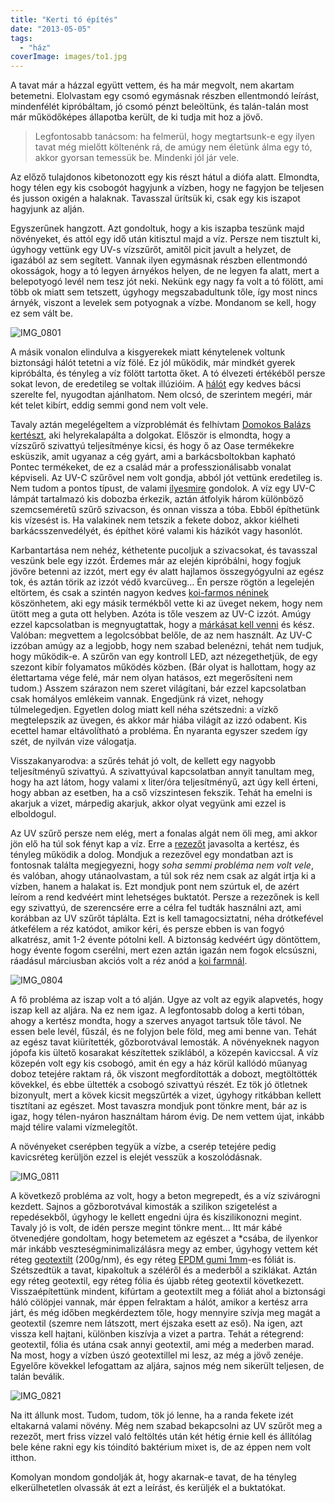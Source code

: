 ```yaml
---
title: "Kerti tó építés"
date: "2013-05-05"
tags: 
  - "ház"
coverImage: images/to1.jpg
---
```


A tavat már a házzal együtt vettem, és ha már megvolt, nem akartam betemetni. Elolvastam egy csomó egymásnak részben ellentmondó leírást, mindenfélét kipróbáltam, jó csomó pénzt beleöltünk, és talán-talán most már működőképes állapotba került, de ki tudja mit hoz a jövő.

> Legfontosabb tanácsom: ha felmerül, hogy megtartsunk-e egy ilyen tavat még mielőtt költenénk rá, de amúgy nem életünk álma egy tó, akkor gyorsan temessük be. Mindenki jól jár vele.

Az előző tulajdonos kibetonozott egy kis részt hátul a diófa alatt. Elmondta, hogy télen egy kis csobogót hagyjunk a vízben, hogy ne fagyjon be teljesen és jusson oxigén a halaknak. Tavasszal ürítsük ki, csak egy kis iszapot hagyjunk az alján.

Egyszerűnek hangzott. Azt gondoltuk, hogy a kis iszapba teszünk majd növényeket, és attól egy idő után kitisztul majd a víz. Persze nem tisztult ki, úgyhogy vettünk egy UV-s vízszűrőt, amitől picit javult a helyzet, de igazából az sem segített. Vannak ilyen egymásnak részben ellentmondó okosságok, hogy a tó legyen árnyékos helyen, de ne legyen fa alatt, mert a belepotyogó levél nem tesz jót neki. Nekünk egy nagy fa volt a tó fölött, ami több ok miatt sem tetszett, úgyhogy megszabadultunk tőle, így most nincs árnyék, viszont a levelek sem potyognak a vízbe. Mondanom se kell, hogy ez sem vált be.

![IMG_0801](images/IMG_08011-500x375.jpg)

A másik vonalon elindulva a kisgyerekek miatt kénytelenek voltunk biztonsági hálót tetetni a víz fölé. Ez jól működik, már mindkét gyerek kipróbálta, és tényleg a víz fölött tartotta őket. A tó élvezeti értékéből persze sokat levon, de eredetileg se voltak illúzióim. A [hálót](http://www.medencebiztonsag.hu/home/) egy kedves bácsi szerelte fel, nyugodtan ajánlhatom. Nem olcsó, de szerintem megéri, már két telet kibírt, eddig semmi gond nem volt vele.

Tavaly aztán megelégeltem a vízproblémát és felhívtam [Domokos Balázs kertészt](http://www.kertstudio.hu/), aki helyrekalapálta a dolgokat. Először is elmondta, hogy a vízszűrő szivattyú teljesítménye kicsi, és hogy ő az Oase termékekre esküszik, amit ugyanaz a cég gyárt, ami a barkácsboltokban kapható Pontec termékeket, de ez a család már a professzionálisabb vonalat képviseli. Az UV-C szűrővel nem volt gondja, abból jót vettünk eredetileg is. Nem tudom a pontos típust, de valami [ilyesmire](http://www.gardenwebshop.hu/?mod=termeklap&id=9027) gondolok. A víz egy UV-C lámpát tartalmazó kis dobozba érkezik, aztán átfolyik három különböző szemcseméretű szűrő szivacson, és onnan vissza a tóba. Ebből építhetünk kis vízesést is. Ha valakinek nem tetszik a fekete doboz, akkor kiélheti barkácsszenvedélyét, és építhet köré valami kis házikót vagy hasonlót.

Karbantartása nem nehéz, kéthetente pucoljuk a szivacsokat, és tavasszal veszünk bele egy izzót. Érdemes már az elején kipróbálni, hogy fogjuk jövőre betenni az izzót, mert egy év alatt hajlamos összegyógyulni az egész tok, és aztán törik az izzót védő kvarcüveg... Én persze rögtön a legelején eltörtem, és csak a szintén nagyon kedves [koi-farmos néninek](http://www.koi-farm.hu/) köszönhetem, aki egy másik termékből vette ki az üveget nekem, hogy nem ütött meg a guta ott helyben. Azóta is tőle veszem az UV-C izzót. Amúgy ezzel kapcsolatban is megnyugtattak, hogy a [márkásat kell venni](http://www.koi-farm.hu/index.php?page=shop.product_details&flypage=vmj_color_plus.tpl&product_id=780&category_id=23&option=com_virtuemart&Itemid=32) és kész. Valóban: megvettem a legolcsóbbat belőle, de az nem használt. Az UV-C izzóban amúgy az a legjobb, hogy nem szabad belenézni, tehát nem tudjuk, hogy működik-e. A szűrőn van egy kontroll LED, azt nézegethetjük, de egy szezont kibír folyamatos működés közben. (Bár olyat is hallottam, hogy az élettartama vége felé, már nem olyan hatásos, ezt megerősíteni nem tudom.) Asszem szárazon nem szeret világítani, bár ezzel kapcsolatban csak homályos emlékeim vannak. Engedjünk rá vizet, nehogy túlmelegedjen. Egyetlen dolog miatt kell néha szétszedni: a vízkő megtelepszik az üvegen, és akkor már hiába világít az izzó odabent. Kis ecettel hamar eltávolítható a probléma. Én nyaranta egyszer szedem így szét, de nyilván vize válogatja.

Visszakanyarodva: a szűrés tehát jó volt, de kellett egy nagyobb teljesítményű szivattyú. A szivattyúval kapcsolatban annyit tanultam meg, hogy ha azt látom, hogy valami x liter/óra teljesítményű, azt úgy kell érteni, hogy abban az esetben, ha a cső vízszintesen fekszik. Tehát ha emelni is akarjuk a vizet, márpedig akarjuk, akkor olyat vegyünk ami ezzel is elboldogul.

Az UV szűrő persze nem elég, mert a fonalas algát nem öli meg, ami akkor jön elő ha túl sok fényt kap a víz. Erre a [rezezőt](http://www.kertitotechnika.hu/kertito_termek/velda_i-tronic_algairto_it-15_126655) javasolta a kertész, és tényleg működik a dolog. Mondjuk a rezezővel egy mondatban azt is fontosnak találta megjegyezni, hogy _soha semmi probléma nem volt vele_, és valóban, ahogy utánaolvastam, a túl sok réz nem csak az algát irtja ki a vízben, hanem a halakat is. Ezt mondjuk pont nem szúrtuk el, de azért leírom a rend kedvéért mint lehetséges buktatót. Persze a rezezőnek is kell egy szivattyú, de szerencsére erre a célra fel tudták használni azt, ami korábban az UV szűrőt táplálta. Ezt is kell tamagocsiztatni, néha drótkefével átkefélem a réz katódot, amikor kéri, és persze ebben is van fogyó alkatrész, amit 1-2 évente pótolni kell. A biztonság kedvéért úgy döntöttem, hogy évente fogom cserélni, mert ezen aztán igazán nem fogok elcsúszni, ráadásul márciusban akciós volt a réz anód a [koi farmnál](http://www.koi-farm.hu/index.php?page=shop.product_details&flypage=vmj_color_plus.tpl&product_id=365&category_id=72&option=com_virtuemart&Itemid=32).

![IMG_0804](images/IMG_0804-500x375.jpg)

A fő probléma az iszap volt a tó alján. Ugye az volt az egyik alapvetés, hogy iszap kell az aljára. Na ez nem igaz. A legfontosabb dolog a kerti tóban, ahogy a kertész mondta, hogy a szerves anyagot tartsuk tőle távol. Ne essen bele levél, fűszál, és ne folyjon bele föld, meg ami benne van. Tehát az egész tavat kiürítették, gőzborotvával lemosták. A növényeknek nagyon jópofa kis ültető kosarakat készítettek sziklából, a közepén kaviccsal. A víz közepén volt egy kis csobogó, amit én egy a ház körül kallódó műanyag doboz tetejére raktam rá, ők viszont megfordították a dobozt, megtöltötték kövekkel, és ebbe ültették a csobogó szivattyú részét. Ez tök jó ötletnek bizonyult, mert a kövek kicsit megszűrték a vizet, úgyhogy ritkábban kellett tisztítani az egészet. Most tavaszra mondjuk pont tönkre ment, bár az is igaz, hogy télen-nyáron használtam három évig. De nem vettem újat, inkább majd télire valami vízmelegítőt.

A növényeket cserépben tegyük a vízbe, a cserép tetejére pedig kavicsréteg kerüljön ezzel is elejét vesszük a koszolódásnak.

![IMG_0811](images/IMG_0811-500x375.jpg)

A következő probléma az volt, hogy a beton megrepedt, és a víz szivárogni kezdett. Sajnos a gőzborotvával kimosták a szilikon szigetelést a repedésekből, úgyhogy le kellett engedni újra és kiszilikonozni megint. Tavaly jó is volt, de idén persze megint tönkre ment... Itt már kábé ötvenedjére gondoltam, hogy betemetem az egészet a \*csába, de ilyenkor már inkább veszteségminimalizálásra megy az ember, úgyhogy vettem két réteg [geotextilt](http://www.suni-kft.hu/webshop/c95/geotextilia) (200g/nm), és egy réteg [EPDM gumi 1mm](http://www.suni-kft.hu/webshop/category/kertito_toepitesi_kellekek_tofolia,_geotextilia)\-es fóliát is. Szétszedtük a tavat, kipakoltuk a széléről és a mederből a sziklákat. Aztán egy réteg geotextil, egy réteg fólia és újabb réteg geotextil következett. Visszaépítettünk mindent, kifúrtam a geotextilt meg a fóliát ahol a biztonsági háló cölöpjei vannak, már éppen felraktam a hálót, amikor a kertész arra járt, és még időben megkérdeztem tőle, hogy mennyire szívja meg magát a geotextil (szemre nem látszott, mert éjszaka esett az eső). Na igen, azt vissza kell hajtani, különben kiszívja a vizet a partra. Tehát a rétegrend: geotextil, fólia és utána csak annyi geotextil, ami még a mederben marad. Na most, hogy a vízben úszó geotextillel mi lesz, az még a jövő zenéje. Egyelőre kövekkel lefogattam az aljára, sajnos még nem sikerült teljesen, de talán beválik.

![IMG_0821](images/IMG_0821-500x375.jpg)

Na itt állunk most. Tudom, tudom, tök jó lenne, ha a randa fekete izét eltakarná valami növény. Még nem szabad bekapcsolni az UV szűrőt meg a rezezőt, mert friss vízzel való feltöltés után két hétig érnie kell és állítólag bele kéne rakni egy kis tóindító baktérium mixet is, de az éppen nem volt itthon.

Komolyan mondom gondolják át, hogy akarnak-e tavat, de ha tényleg elkerülhetetlen olvassák át ezt a leírást, és kerüljék el a buktatókat.
